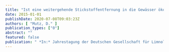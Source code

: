 ```yaml
---
title: "Ist eine weitergehende Stickstoffentfernung in die Gewässer ökonomisch sinnvoll?"
date: 2015-01-01
publishDate: 2020-07-08T09:03:23Z
authors: [ "Mutz, D." ]
publication_types: ["0"]
abstract: ""
featured: false
publication: " *In:* Jahrestagung der Deutschen Gesellschaft für Limnologie. Essen, Germany. 21.-25.09.2015"
---
```


